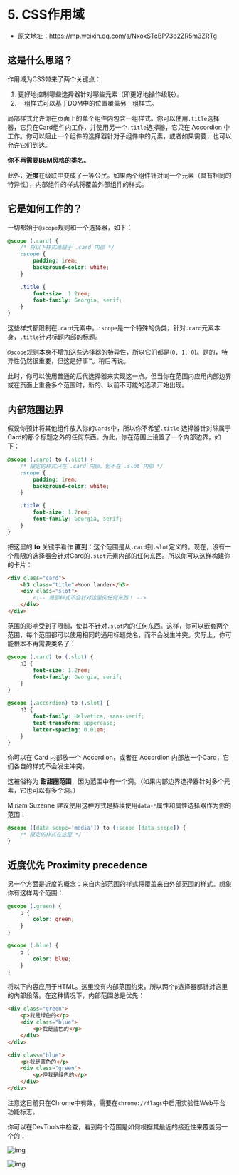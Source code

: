# 5. CSS作用域

- 原文地址：https://mp.weixin.qq.com/s/NxoxSTcBP73b2ZR5m3ZRTg



## 这是什么思路？

作用域为CSS带来了两个关键点：

1. 更好地控制哪些选择器针对哪些元素（即更好地操作级联）。
2. 一组样式可以基于DOM中的位置覆盖另一组样式。

局部样式允许你在页面上的单个组件内包含一组样式。你可以使用`.title`选择器，它只在Card组件内工作，并使用另一个`.title`选择器，它只在 Accordion 中工作。你可以阻止一个组件的选择器针对子组件中的元素，或者如果需要，也可以允许它们到达。

**你不再需要BEM风格的类名。**

此外，**近度**在级联中变成了一等公民。如果两个组件针对同一个元素（具有相同的特异性），内部组件的样式将覆盖外部组件的样式。



## 它是如何工作的？

一切都始于`@scope`规则和一个选择器，如下：

```css
@scope (.card) {
    /* 将以下样式局限于`.card`内部 */
    :scope {
        padding: 1rem;
        background-color: white;
    }

    .title {
        font-size: 1.2rem;
        font-family: Georgia, serif;
    }
}
```

这些样式都限制在`.card`元素中。`:scope`是一个特殊的伪类，针对`.card`元素本身，`.title`针对标题内部的标题。

`@scope`规则本身不增加这些选择器的特异性，所以它们都是(`0, 1, 0`)。是的，特异性仍然很重要，但这是好事™️。稍后再说。

此时，你可以使用普通的后代选择器来实现这一点。但当你在范围内应用内部边界或在页面上重叠多个范围时，新的、以前不可能的选项开始出现。



## 内部范围边界

假设你预计将其他组件放入你的`Cards`中，所以你不希望`.title` 选择器针对除属于Card的那个标题之外的任何东西。为此，你在范围上设置了一个内部边界，如下：

```css
@scope (.card) to (.slot) {
    /* 限定的样式只在`.card`内部，但不在`.slot`内部 */
    :scope {
        padding: 1rem;
        background-color: white;
    }

    .title {
        font-size: 1.2rem;
        font-family: Georgia, serif;
    }
}
```

把这里的 **to** 关键字看作 **直到**：这个范围是从`.card`到`.slot`定义的。现在，没有一个局限的选择器会针对Card的`.slot`元素内部的任何东西。所以你可以这样构建你的卡片：

```html
<div class="card">
    <h3 class="title">Moon lander</h3>
    <div class="slot">
        <!-- 局部样式不会针对这里的任何东西！ -->
    </div>
</div>
```

范围的影响受到了限制，使其不针对`.slot`内的任何东西。这样，你可以嵌套两个范围，每个范围都可以使用相同的通用标题类名，而不会发生冲突。实际上，你可能根本不再需要类名了：

```css
@scope (.card) to (.slot) {
    h3 {
        font-size: 1.2rem;
        font-family: Georgia, serif;
    }
}

@scope (.accordion) to (.slot) {
    h3 {
        font-family: Helvetica, sans-serif;
        text-transform: uppercase;
        letter-spacing: 0.01em;
    }
}
```

你可以在 Card 内部放一个 Accordion，或者在 Accordion 内部放一个Card，它们各自的样式不会发生冲突。

这被俗称为 **甜甜圈范围**，因为范围中有一个洞。（如果内部边界选择器针对多个元素，它也可以有多个洞。）

Miriam Suzanne 建议使用这种方式是持续使用`data-*`属性和属性选择器作为你的范围：

```css
@scope ([data-scope='media']) to (:scope [data-scope]) {
    /* 限定的样式在这里 */
}
```



## 近度优先 Proximity precedence

另一个方面是近度的概念：来自内部范围的样式将覆盖来自外部范围的样式。想象你有这样两个范围：

```css
@scope (.green) {
    p {
        color: green;
    }
}

@scope (.blue) {
    p {
        color: blue;
    }
}
```

将以下内容应用于HTML。这里没有内部范围约束，所以两个`p`选择器都针对这里的内部段落。在这种情况下，内部范围总是优先：

```html
<div class="green">
    <p>我是绿色的</p>
    <div class="blue">
        <p>我是蓝色的</p>
    </div>
</div>

<div class="blue">
    <p>我是蓝色的</p>
    <div class="green">
        <p>但我是绿色的</p>
    </div>
</div>
```

注意这目前只在Chrome中有效，需要在`chrome://flags`中启用实验性Web平台功能标志。

你可以在DevTools中检查，看到每个范围是如何根据其最近的接近性来覆盖另一个的：

![img](/images/css/node/n10035.png)

![img](/images/css/node/n10036.png)